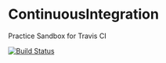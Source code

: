 # ContinuousIntegration
Practice Sandbox for Travis CI

[![Build Status](https://travis-ci.com/MatthewLennie/ContinuousIntegration.svg?branch=master)](https://travis-ci.com/MatthewLennie/ContinuousIntegration)
